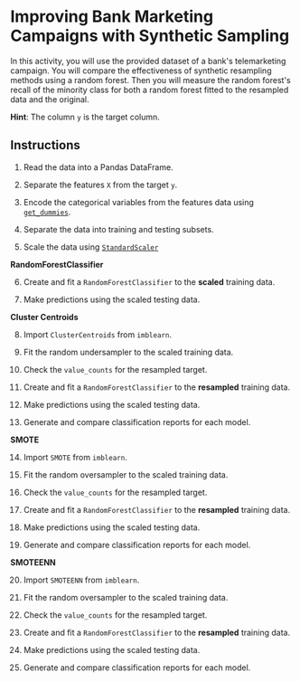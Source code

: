 # Improving Bank Marketing Campaigns with Synthetic Sampling

In this activity, you will use the provided dataset of a bank's telemarketing campaign. You will compare the effectiveness of synthetic resampling methods using a random forest. Then you will measure the random forest's recall of the minority class for both a random forest fitted to the resampled data and the original.

**Hint**: The column `y` is the target column.

## Instructions

1. Read the data into a Pandas DataFrame.

2. Separate the features `X` from the target `y`.

3. Encode the categorical variables from the features data using [`get_dummies`](https://pandas.pydata.org/pandas-docs/stable/reference/api/pandas.get_dummies.html).

4. Separate the data into training and testing subsets.

5. Scale the data using [`StandardScaler`](https://scikit-learn.org/stable/modules/generated/sklearn.preprocessing.StandardScaler.html)

**RandomForestClassifier**

6. Create and fit a `RandomForestClassifier` to the **scaled** training data.

7.  Make predictions using the scaled testing data.

**Cluster Centroids**

8. Import `ClusterCentroids` from `imblearn`.

9. Fit the random undersampler to the scaled training data.

10. Check the `value_counts` for the resampled target.

11. Create and fit a `RandomForestClassifier` to the **resampled** training data.

12. Make predictions using the scaled testing data.

13. Generate and compare classification reports for each model.

**SMOTE**

14. Import `SMOTE` from `imblearn`.

15. Fit the random oversampler to the scaled training data.

16. Check the `value_counts` for the resampled target.

17. Create and fit a `RandomForestClassifier` to the **resampled** training data.

18. Make predictions using the scaled testing data.

19. Generate and compare classification reports for each model.

**SMOTEENN**

20. Import `SMOTEENN` from `imblearn`.

21. Fit the random oversampler to the scaled training data.

22. Check the `value_counts` for the resampled target.

23. Create and fit a `RandomForestClassifier` to the **resampled** training data.

24. Make predictions using the scaled testing data.

25. Generate and compare classification reports for each model.

